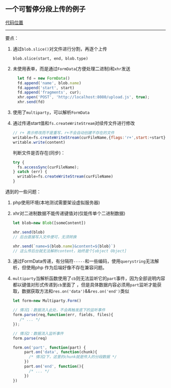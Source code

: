 ## 一个可暂停分段上传的例子

[代码位置]()
_______

要点：

1. 通过`blob.slice()`对文件进行分割，再逐个上传

    `blob.slice(start, end, blob.type)`
2. 未使用表单，而是通过`FormData`(方便处理二进制)和`xhr`发送

    ```js
      let fd = new FormData()
      fd.append('name', blob.name)
      fd.append('start', start)
      fd.append('fragments', cur);
      xhr.open('POST', 'http://localhost:8080/upload.js', true);
      xhr.send(fd)
    ```
3. 使用了`multiparty`，可以解析`FormData`
4. 通过传递start值和`fs.createWriteStream`对续传文件进行修改

    ```js
    // r+ 表示修改而不是重写，r+不会自动创建不存在的文件
    writable=fs.createWriteStream(curFileName,{flags:'r+',start:+start})
    writable.write(content)
    ```
    判断文件是否存在(同步)：
    ```js
    try {
      fs.accessSync(curFileName);
    } catch (err) {
      writable=fs.createWriteStream(curFileName)
    }  
    ```

遇到的一些问题：

1. php使用环境(本地测试需要架设虚拟服务器)
2. xhr对二进制数据不能传递键值对(仅能传单个二进制数据)
    
    ```js
    let blob=new Blob([someContent])
    
    xhr.send(blob)  
    // 后台直接写入文件便可，无须转换
    
    xhr.send(`name=${blob.name}&content=${blob}`)
    // 这么传后台就无法解析content，始终是个[object Object]
    ```
3. 通过FormData传递，有分隔符`-----`和一些编码，使用`querystring`无法解析，但使用php
作为后端好像不存在兼容问题。

4. `multiparty`当解析函数使用了`cb`则无法监听它的`part`事件，因为全部说明内容都以键值对形式传递到`cb`里面了
，但是具体数据内容必须用`part`监听才能获取，数据获取方法和`res.on('data')`&&`res.on('end')`类似

    ```js
    let form=new Multiparty.Form()
    
    // 情况1：数据流入此处，不会再触发底下的监听事件
    form.parse(req,function(err, fields, files){   
       /* ... */   
    });

    // 情况2：数据流入监听事件
    form.parse(req)

    form.on('part', function(part) {
         part.on('data', function(chunk){   
           /* 情况2下，这里的chunk就是传入的分段数据 */
         })
         part.on('end', function(){
           /* ... */
         })
    })
    ```